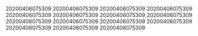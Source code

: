 20200406075309
20200406075309
20200406075309
20200406075309
20200406075309
20200406075309
20200406075309
20200406075309
20200406075309
20200406075309
20200406075309
20200406075309
20200406075309
20200406075309
20200406075309
